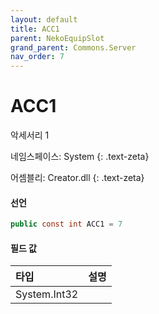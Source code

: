 ```yaml
---
layout: default
title: ACC1
parent: NekoEquipSlot
grand_parent: Commons.Server
nav_order: 7
---
```


<!-- 아래로 편집 -->

# ACC1

악세서리 1

네임스페이스: System
{: .text-zeta}

어셈블리: Creator.dll
{: .text-zeta}

#### 선언

```cs
public const int ACC1 = 7
```

#### 필드 값

|타입|설명|
|:--|:--|
|System.Int32|

<!-- #### 예제

```lua
    예제 코드
``` -->